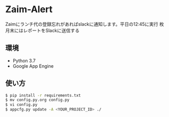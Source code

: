 # Zaim-Alert

Zaimにランチ代の登録忘れがあればslackに通知します。平日の12:45に実行
枚月末にはレポートをSlackに送信する

## 環境

- Python 3.7
- Google App Engine

## 使い方

```sh
$ pip install -r requirements.txt
$ mv config.py.org config.py
$ vi config.py
$ appcfg.py update -A <YOUR_PROJECT_ID> ./
```
